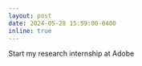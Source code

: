 ```yaml
---
layout: post
date: 2024-05-28 15:59:00-0400
inline: true
---
```


Start my research internship at Adobe
